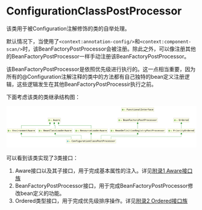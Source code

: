 # ConfigurationClassPostProcessor

该类用于被Configuration注解修饰的类的自举处理。

默认情况下，当使用了`<context:annotation-config/>`和`<context:component-scan/>`时，该BeanFactoryPostProcessor会被注册。除此之外，可以像注册其他的BeanFactoryPostProcessor一样手动注册该BeanFactoryPostProcessor。

该BeanFactoryPostProcessor是依照优先级进行执行的。这一点相当重要，因为所有的@Configuration注解注释的类中的方法都有自己独特的bean定义注册逻辑，这些逻辑发生在其他BeanFactoryPostProcessir执行之前。

下面考虑该类的类继承结构图：

![ConfigurationClassPostProcessor类继承结构图](./ConfigurationClassPostProcessor类继承结构图.png)

可以看到该类实现了3类接口：

1. Aware接口以及其子接口，用于完成基本属性的注入。详见[附录1 Aware接口族](./../附录/1.Aware接口族/1.Aware接口.md)
2. BeanFactoryPostProcessor接口，用于完成BeanFactoryPostProcessor修改bean定义的功能。
3. Ordered类型接口，用于完成优先级排序操作。详见[附录2 Ordered接口族](./../附录/2.Ordered接口族/1.Ordered接口.md)
